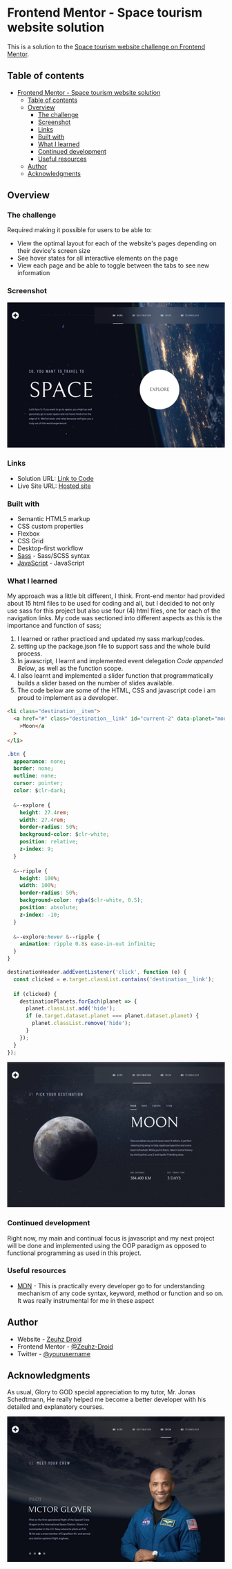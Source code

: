 # Frontend Mentor - Space tourism website solution

This is a solution to the [Space tourism website challenge on Frontend Mentor](https://www.frontendmentor.io/challenges/space-tourism-multipage-website-gRWj1URZ3).

## Table of contents

- [Frontend Mentor - Space tourism website solution](#frontend-mentor---space-tourism-website-solution)
  - [Table of contents](#table-of-contents)
  - [Overview](#overview)
    - [The challenge](#the-challenge)
    - [Screenshot](#screenshot)
    - [Links](#links)
    - [Built with](#built-with)
    - [What I learned](#what-i-learned)
    - [Continued development](#continued-development)
    - [Useful resources](#useful-resources)
  - [Author](#author)
  - [Acknowledgments](#acknowledgments)

## Overview

### The challenge

Required making it possible for users to be able to:

- View the optimal layout for each of the website's pages depending on their device's screen size
- See hover states for all interactive elements on the page
- View each page and be able to toggle between the tabs to see new information

### Screenshot

![Home Page](img/solution/home.jpg)

### Links

- Solution URL: [Link to Code](https://github.com/Zeuhz-Droid/space-toursim-website-main)
- Live Site URL: [Hosted site](https://zeuhz-droid.github.io/space-toursim-website-main/)

### Built with

- Semantic HTML5 markup
- CSS custom properties
- Flexbox
- CSS Grid
- Desktop-first workflow
- [Sass](https://sass-lang.com/) - Sass/SCSS syntax
- [JavaScript](https://www.javascript.com/) - JavaScript

### What I learned

My approach was a little bit different, I think. Front-end mentor had provided about 15 html files to be used for coding and all, but I decided to not only use sass for this project but also use four (4) html files, one for each of the navigation links. My code was sectioned into different aspects as this is the importance and function of sass;

1. I learned or rather practiced and updated my sass markup/codes.
2. setting up the package.json file to support sass and the whole build process.
3. In javascript, I learnt and implemented event delegation _Code appended Below_, as well as the function scope.
4. I also learnt and implemented a slider function that programmatically builds a slider based on the number of slides available.
5. The code below are some of the HTML, CSS and javascript code i am proud to implement as a developer.

```html
<li class="destination__item">
  <a href="#" class="destination__link" id="current-2" data-planet="moon"
    >Moon</a
  >
</li>
```

```css
.btn {
  appearance: none;
  border: none;
  outline: none;
  cursor: pointer;
  color: $clr-dark;

  &--explore {
    height: 27.4rem;
    width: 27.4rem;
    border-radius: 50%;
    background-color: $clr-white;
    position: relative;
    z-index: 9;
  }

  &--ripple {
    height: 100%;
    width: 100%;
    border-radius: 50%;
    background-color: rgba($clr-white, 0.5);
    position: absolute;
    z-index: -10;
  }

  &--explore:hover &--ripple {
    animation: ripple 0.8s ease-in-out infinite;
  }
}
```

```js
destinationHeader.addEventListener('click', function (e) {
  const clicked = e.target.classList.contains('destination__link');

  if (clicked) {
    destinationPlanets.forEach(planet => {
      planet.classList.add('hide');
      if (e.target.dataset.planet === planet.dataset.planet) {
        planet.classList.remove('hide');
      }
    });
  }
});
```

![Home Page](img/solution/destination.jpg)

### Continued development

Right now, my main and continual focus is javascript and my next project will be done and implemented using the OOP paradigm as opposed to functional programming as used in this project.

### Useful resources

- [MDN](https://developer.mozilla.org/en-US/) - This is practically every developer go to for understanding mechanism of any code syntax, keyword, method or function and so on. It was really instrumental for me in these aspect

## Author

- Website - [Zeuhz Droid](comingSoon...)
- Frontend Mentor - [@Zeuhz-Droid](https://www.frontendmentor.io/profile/Zeuhz-Droid)
- Twitter - [@yourusername](https://twitter.com/zeuhzDroid)

## Acknowledgments

As usual, Glory to GOD
special appreciation to my tutor, Mr. Jonas Schedtmann, He really helped me become a better developer with his detailed and explanatory courses.

![Home Page](img/solution/crew.jpg)
